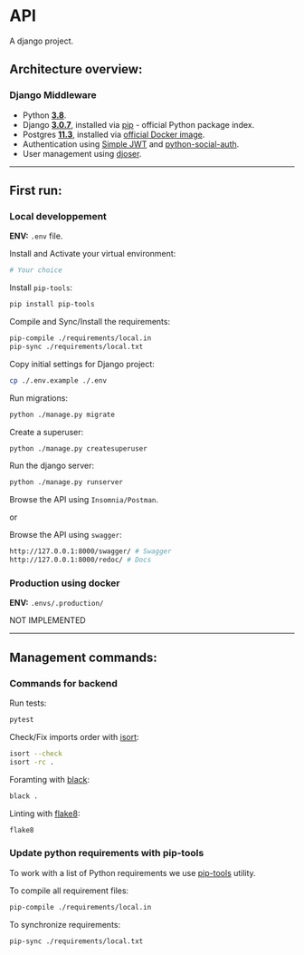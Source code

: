 # API

A django project.

## Architecture overview:

### Django Middleware

- Python **[3.8](https://docs.python.org/)**.
- Django **[3.0.7](https://docs.djangoproject.com/)**, installed via [pip](https://pypi.python.org/pypi) - official Python package index.
- Postgres **[11.3](https://www.postgresql.org/)**, installed via [official Docker image](https://hub.docker.com/_/postgres).
- Authentication using [Simple JWT](https://django-rest-framework-simplejwt.readthedocs.io/en/latest/index.html) and [python-social-auth](https://python-social-auth.readthedocs.io/en/latest/configuration/django.html#).
- User management using [djoser](https://djoser.readthedocs.io/en/latest/index.html).

---

## First run:

### **Local developpement**

**ENV:** `.env` file.

Install and Activate your virtual environment:

```bash
# Your choice
```

Install `pip-tools`:

```bash
pip install pip-tools
```

Compile and Sync/Install the requirements:

```bash
pip-compile ./requirements/local.in
pip-sync ./requirements/local.txt
```

Copy initial settings for Django project:

```bash
cp ./.env.example ./.env
```

Run migrations:

```bash
python ./manage.py migrate
```

Create a superuser:

```bash
python ./manage.py createsuperuser
```

Run the django server:

```bash
python ./manage.py runserver
```

Browse the API using `Insomnia/Postman`.

or

Browse the API using `swagger`:

```bash
http://127.0.0.1:8000/swagger/ # Swagger
http://127.0.0.1:8000/redoc/ # Docs
```

### **Production using docker**

**ENV:** `.envs/.production/`

NOT IMPLEMENTED

---

## Management commands:

### **Commands for backend**

Run tests:

```bash
pytest
```

Check/Fix imports order with [isort](https://isort.readthedocs.io/en/latest/):

```bash
isort --check
isort -rc .
```

Foramting with [black](https://github.com/ambv/black):

```bash
black .
```

Linting with [flake8](https://github.com/PyCQA/flake8):

```bash
flake8
```

### **Update python requirements with pip-tools**

To work with a list of Python requirements we use [pip-tools](https://github.com/jazzband/pip-tools) utility.

To compile all requirement files:

```bash
pip-compile ./requirements/local.in
```

To synchronize requirements:

```bash
pip-sync ./requirements/local.txt
```

